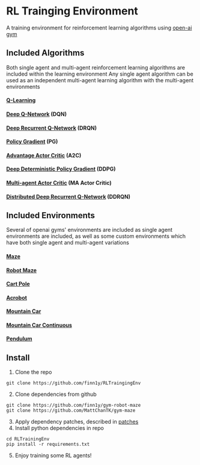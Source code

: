 # RL Trainging Environment

A training environment for reinforcement learning algorithms using [open-ai gym](https://gym.openai.com/)

## Included Algorithms

Both single agent and multi-agent reinforcement learning algorithms are included within the learning environment
Any single agent algorithm can be used as an independent multi-agent learning algorithm with the multi-agent environments

#### [Q-Learning](algorithms/qlearning.py)

#### [Deep Q-Network](algorithms/dqn.py) (DQN)

#### [Deep Recurrent Q-Network](algorithms/dqn.py) (DRQN)

#### [Policy Gradient](algorihms/policy_grad.py) (PG)

#### [Advantage Actor Critic](algorithms/actor_critic.py) (A2C)

#### [Deep Deterministic Policy Gradient](algorithms/ddpg.py) (DDPG)

#### [Multi-agent Actor Critic](algorithms/ma_actor_critic.py) (MA Actor Critic)

#### [Distributed Deep Recurrent Q-Network](algorithms/ddrqn.py) (DDRQN)

## Included Environments

Several of openai gyms' environments are included as single agent environments are included, as well as some custom 
environments which have both single agent and multi-agent variations

#### [Maze](https://github.com/MattChanTK/gym-maze)

#### [Robot Maze](https://github.com/finn1y/gym-robot-maze)

#### [Cart Pole](https://gym.openai.com/envs/CartPole-v1/)

#### [Acrobot](https://gym.openai.com/envs/Acrobot-v1/)

#### [Mountain Car](https://gym.openai.com/envs/MountainCar-v0/)

#### [Mountain Car Continuous](https://gym.openai.com/envs/MountainCarContinuous-v0/)

#### [Pendulum](https://gym.openai.com/envs/Pendulum-v0/)

## Install

1. Clone the repo
```
git clone https://github.com/finn1y/RLTraingingEnv
```
2. Clone dependencies from github
```
git clone https://github.com/finn1y/gym-robot-maze
git clone https://github.com/MattChanTK/gym-maze
```
3. Apply dependency patches, described in [patches](patches/README.md)
4. Install python dependencies in repo
```
cd RLTrainingEnv
pip install -r requirements.txt
```
5. Enjoy training some RL agents!


